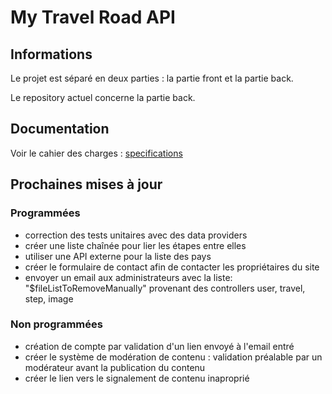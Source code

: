 # My Travel Road API

## Informations

Le projet est séparé en deux parties : la partie front et la partie back.

Le repository actuel concerne la partie back.

## Documentation

Voir le cahier des charges : [specifications](./docs/specifications.md)

## Prochaines mises à jour

### Programmées

- correction des tests unitaires avec des data providers
- créer une liste chaînée pour lier les étapes entre elles
- utiliser une API externe pour la liste des pays
- créer le formulaire de contact afin de contacter les propriétaires du site
- envoyer un email aux administrateurs avec la liste: "$fileListToRemoveManually" provenant des controllers user, travel, step, image

### Non programmées

- création de compte par validation d'un lien envoyé à l'email entré
- créer le système de modération de contenu : validation préalable par un modérateur avant la publication du contenu
- créer le lien vers le signalement de contenu inaproprié
